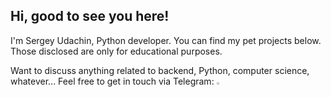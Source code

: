 ## Hi, good to see you here!

I'm Sergey Udachin, Python developer. 
You can find my pet projects below. Those disclosed are only for educational purposes.

Want to discuss anything related to backend, Python, computer science, whatever...
Feel free to get in touch via Telegram: [<img width=2%  src='https://cdn.simpleicons.org/telegram' alt='@grandpraline'>](https://t.me/grandpraline)


